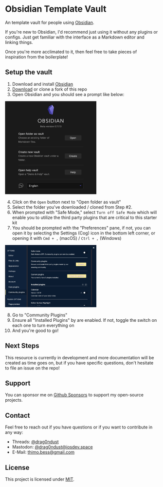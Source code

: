 # Obsidian Template Vault

An template vault for people using [Obsidian](https://obsidian.md/).

If you're new to Obsidian, I'd recommend just using it without any plugins or configs. Just get familiar with the interface as a Markdown editor and linking things.

Once you're more acclimated to it, then feel free to take pieces of inspiration from the boilerplate!

## Setup the vault

1. Download and install [Obsidian](https://obsidian.md/)
2. [Download](https://github.com/Drag0ndust/Obsidian-Template-Vault/archive/refs/heads/main.zip) or clone a fork of this repo
3. Open Obsidian and you should see a prompt like below:

<img src="/assets/obsidian-prompt.png" alt="Obsidian open prompt" width="300" />

4. Click on the `Open` button next to "Open folder as vault"
5. Select the folder you've downloaded / cloned from Step #2.
6. When prompted with "Safe Mode," select `Turn off Safe Mode` which will enable you to utilize the third party plugins that are critical to this starter kit
7. You should be prompted with the "Preferences" pane, if not, you can open it by selecting the Settings (Cog) icon in the bottom left corner, or opening it with `Cmd + ,` (macOS) / `Ctrl + ,` (Windows)

<img src="/assets/preferences-panel.png" alt="Obsidian Preferences panel" width="300" />

8. Go to "Community Plugins"
9. Ensure all "Installed Plugins" by are enabled. If not, toggle the switch on each one to turn everything on
10. And you're good to go!

## Next Steps

This resource is currently in development and more documentation will be created as time goes on, but if you have specific questions, don't hesitate to file an issue on the repo!

## Support

You can sponsor me on [Github Sponsors](https://github.com/sponsors/drag0ndust) to support my open-source projects.

## Contact

Feel free to reach out if you have questions or if you want to contribute in any way:

- Threads: [@drag0ndust](https://www.threads.net/@drag0ndust)
- Mastodon: [@drag0ndust@iosdev.space](https://iosdev.space/@drag0ndust)
- E-Mail: [thimo.bess@gmail.com](mailto:thimo.bess+opensource@gmail.com)

## License

This project is licensed under [MIT](https://github.com/Drag0ndust/DragonAnnouncement/blob/develop/LICENSE).
